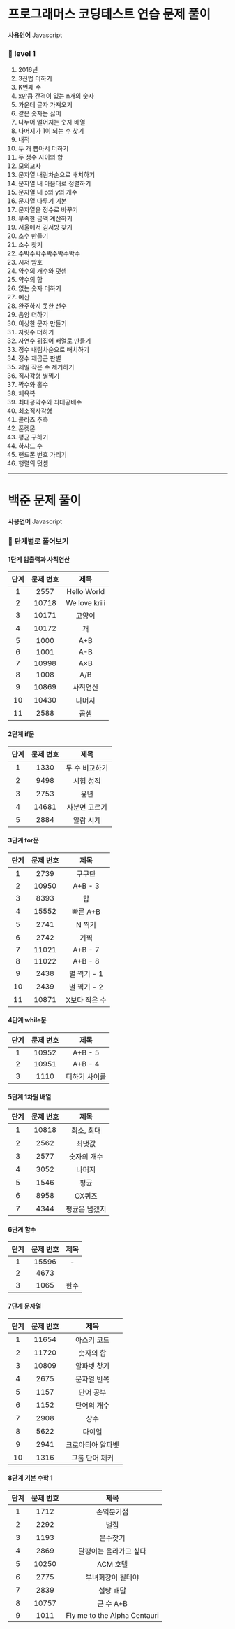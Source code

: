 # 프로그래머스 코딩테스트 연습 문제 풀이

**사용언어** Javascript

### 🧩 level 1
1. 2016년
2. 3진법 더하기
3. K번째 수
4. x만큼 간격이 있는 n개의 숫자
5. 가운데 글자 가져오기
6. 같은 숫자는 싫어
7. 나누어 떨어지는 숫자 배열
8. 나머지가 1이 되는 수 찾기
9. 내적
10. 두 개 뽑아서 더하기
11. 두 정수 사이의 합
12. 모의고사
13. 문자열 내림차순으로 배치하기
14. 문자열 내 마음대로 정렬하기
15. 문자열 내 p와 y의 개수
16. 문자열 다루기 기본
17. 문자열을 정수로 바꾸기
18. 부족한 금액 계산하기
19. 서울에서 김서방 찾기
20. 소수 만들기
21. 소수 찾기
22. 수박수박수박수박수박수
23. 시저 암호
24. 약수의 개수와 덧셈
25. 약수의 합
26. 없는 숫자 더하기
27. 예산
28. 완주하지 못한 선수
29. 음양 더하기
30. 이상한 문자 만들기
31. 자릿수 더하기
32. 자연수 뒤집어 배열로 만들기
33. 정수 내림차순으로 배치하기
34. 정수 제곱근 판별
35. 제일 작은 수 제거하기
36. 직사각형 별찍기
37. 짝수와 홀수
38. 체육복
39. 최대공약수와 최대공배수
40. 최소직사각형
41. 콜라츠 추측
42. 폰켓몬
43. 평균 구하기
44. 하샤드 수
45. 핸드폰 번호 가리기
46. 행렬의 덧셈

***
# 백준 문제 풀이

**사용언어** Javascript

### 🧩 단계별로 풀어보기
#### 1단계 입출력과 사칙연산

|단계|문제 번호|제목|
|:---:|:---:|:---:|
| 1 | 2557 | Hello World |
| 2	| 10718	| We love kriii |
| 3 | 10171 | 고양이 |
| 4 | 10172 | 개 |
| 5 | 1000 | A+B |
| 6 | 1001 | A-B |
| 7 | 10998 | A×B |
| 8 | 1008 | A/B |
| 9 | 10869 | 사칙연산 |
| 10 | 10430 | 나머지 |
| 11 | 2588 | 곱셈 |

#### 2단계 if문

|단계|문제 번호|제목|
|:---:|:---:|:---:|
| 1 | 1330 | 두 수 비교하기 |
| 2	| 9498 | 시험 성적 |
| 3 | 2753 | 윤년 |
| 4 | 14681 | 사분면 고르기 |
| 5 | 2884 | 알람 시계 |

#### 3단계 for문

|단계|문제 번호|제목|
|:---:|:---:|:---:|
| 1 | 2739 | 구구단 |
| 2	| 10950 | A+B - 3 |
| 3 | 8393 | 합 |
| 4 | 15552 | 빠른 A+B |
| 5 | 2741 | N 찍기 |
| 6 | 2742 | 기찍 |
| 7 | 11021 | A+B - 7 |
| 8 | 11022 | A+B - 8	 |
| 9 | 2438 | 별 찍기 - 1 |
| 10 | 2439 | 별 찍기 - 2 |
| 11 | 10871 | X보다 작은 수 |

#### 4단계 while문

|단계|문제 번호|제목|
|:---:|:---:|:---:|
| 1 | 10952 | A+B - 5 |
| 2	| 10951 | A+B - 4 |
| 3 | 1110 | 더하기 사이클 |

#### 5단계 1차원 배열

|단계|문제 번호|제목|
|:---:|:---:|:---:|
| 1 | 10818 | 최소, 최대 |
| 2	| 2562 | 최댓값 |
| 3 | 2577 | 숫자의 개수 |
| 4 | 3052 | 나머지 |
| 5 | 1546 | 평균 |
| 6 | 8958 | OX퀴즈 |
| 7 | 4344 | 평균은 넘겠지 |

#### 6단계 함수

|단계|문제 번호|제목|
|:---:|:---:|:---:|
| 1 | 15596 | - | 언어제한
| 2	| 4673 |  |
| 3 | 1065 | 한수 |

#### 7단계 문자열

|단계|문제 번호|제목|
|:---:|:---:|:---:|
| 1 | 11654 | 아스키 코드 |
| 2	| 11720 | 숫자의 합 |
| 3 | 10809 | 알파벳 찾기 |
| 4 | 2675 | 문자열 반복 |
| 5 | 1157 | 단어 공부 |
| 6 | 1152 | 단어의 개수 |
| 7 | 2908 | 상수 |
| 8 | 5622 | 다이얼 |
| 9 | 2941 | 크로아티아 알파벳 |
| 10 | 1316 | 그룹 단어 체커 |

#### 8단계 기본 수학 1

|단계|문제 번호|제목|
|:---:|:---:|:---:|
| 1 | 1712 | 손익분기점 |
| 2	| 2292 | 벌집 |
| 3 | 1193 | 분수찾기 |
| 4 | 2869 | 달팽이는 올라가고 싶다 |
| 5 | 10250 | ACM 호텔 |
| 6 | 2775 | 부녀회장이 될테야 |
| 7 | 2839 | 설탕 배달 |
| 8 | 10757 | 큰 수 A+B |
| 9 | 1011 | Fly me to the Alpha Centauri |
